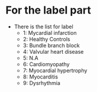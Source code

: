# For the label part

- There is the list for label
  - 1: Mycardial infarction
  - 2: Healthy Controls
  - 3: Bundle branch block
  - 4: Valvular heart disease
  - 5: N.A
  - 6: Cardiomyopathy
  - 7: Myocardial hypertrophy
  - 8: Myocarditis
  - 9: Dysrhythmia
